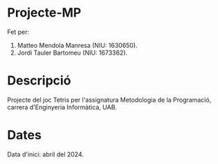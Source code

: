 # Projecte-MP
Fet per:
1. Matteo Mendola Manresa (NIU: 1630650).
2. Jordi Tauler Bartomeu (NIU: 1673362).

# Descripció
Projecte del joc Tetris per l'assignatura Metodologia de la Programació, carrera d'Enginyeria Informàtica, UAB.

# Dates
Data d'inici: abril del 2024.
